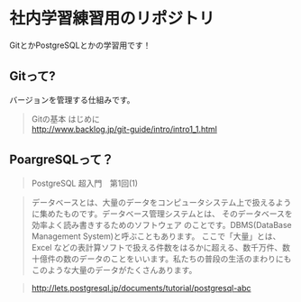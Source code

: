 社内学習練習用のリポジトリ
==========================

GitとかPostgreSQLとかの学習用です！

Gitって?
--------

バージョンを管理する仕組みです。

> Gitの基本 はじめに  
> http://www.backlog.jp/git-guide/intro/intro1_1.html


PoargreSQLって？
----------------

> PostgreSQL 超入門　第1回(1)  

> データベースとは、大量のデータをコンピュータシステム上で扱えるように集めたものです。データベース管理システムとは、
そのデータベースを効率よく読み書きするためのソフトウェア
のことです。DBMS(DataBase Management System)と呼ぶこともあります。
ここで「大量」とは、Excel などの表計算ソフトで扱える件数をはるかに超える、数千万件、数十億件の数のデータのことをいいます。私たちの普段の生活のまわりにもこのような大量のデータがたくさんあります。

> http://lets.postgresql.jp/documents/tutorial/postgresql-abc
